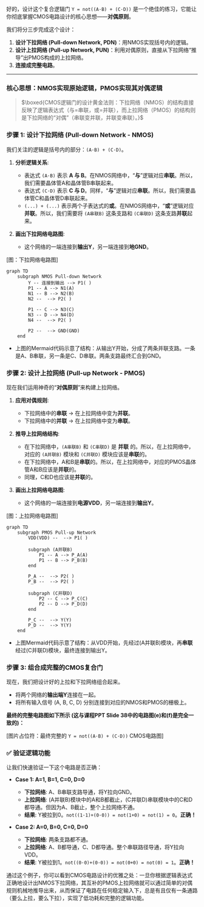 好的，设计这个复合逻辑门 `Y = not((A·B) + (C·D))` 是一个绝佳的练习，它能让你彻底掌握CMOS电路设计的核心思想——**对偶原则**。

我们将分三步完成这个设计：
1.  **设计下拉网络 (Pull-down Network, PDN)**：用NMOS实现括号内的逻辑。
2.  **设计上拉网络 (Pull-up Network, PUN)**：利用对偶原则，直接从下拉网络“推导”出PMOS构成的上拉网络。
3.  **连接成完整电路**。

---

### 核心思想：NMOS实现原始逻辑，PMOS实现其对偶逻辑

> $\boxed{CMOS逻辑门的设计黄金法则：下拉网络（NMOS）的结构直接反映了逻辑表达式（与=串联，或=并联），而上拉网络（PMOS）的结构则是下拉网络的“对偶”（串联变并联，并联变串联）。}$

### 步骤 1: 设计下拉网络 (Pull-down Network - NMOS)

我们关注的逻辑是括号内的部分：`(A·B) + (C·D)`。

1.  **分析逻辑关系**:
    *   表达式 `(A·B)` 表示 **A 与 B**。在NMOS网络中，“**与**”逻辑对应**串联**。所以，我们需要晶体管A和晶体管B串联起来。
    *   表达式 `(C·D)` 表示 **C 与 D**。同样，“**与**”逻辑对应**串联**。所以，我们需要晶体管C和晶体管D串联起来。
    *   `(...) + (...)` 表示两个子表达式的**或**。在NMOS网络中，“**或**”逻辑对应**并联**。所以，我们需要将 `(A串联B)` 这条支路和 `(C串联D)` 这条支路**并联**起来。

2.  **画出下拉网络电路图**:
    *   这个网络的一端连接到**输出Y**，另一端连接到**地GND**。

[图：下拉网络电路图]
```mermaid
graph TD
    subgraph NMOS Pull-down Network
        Y -- 连接到输出 --> P1( )
        P1 -- A --> N1(A)
        N1 -- B --> N2(B)
        N2 --  --> P2( )
        
        P1 -- C --> N3(C)
        N3 -- D --> N4(D)
        N4 --  --> P2( )

        P2 --  --> GND(GND)
    end
```
*   上图的Mermaid代码示意了结构：从输出Y开始，分成了两条并联支路。一条是A、B串联，另一条是C、D串联。两条支路最终汇合到GND。

### 步骤 2: 设计上拉网络 (Pull-up Network - PMOS)

现在我们运用神奇的“**对偶原则**”来构建上拉网络。

1.  **应用对偶规则**:
    *   下拉网络中的**串联**  ->  在上拉网络中变为**并联**。
    *   下拉网络中的**并联**  ->  在上拉网络中变为**串联**。

2.  **推导上拉网络结构**:
    *   在下拉网络中，`(A串联B)` 和 `(C串联D)` 是 **并联** 的。所以，在上拉网络中，对应的 `(A并联B)` 模块和 `(C并联D)` 模块应该是**串联**的。
    *   在下拉网络中，A和B是**串联**的。所以，在上拉网络中，对应的PMOS晶体管A和B应该是**并联**的。
    *   同理，C和D也应该是**并联**的。

3.  **画出上拉网络电路图**:
    *   这个网络的一端连接到**电源VDD**，另一端连接到**输出Y**。

[图：上拉网络电路图]
```mermaid
graph TD
    subgraph PMOS Pull-up Network
        VDD(VDD) --  --> P1( )
        
        subgraph (A并联B)
            P1 -- A --> P_A(A)
            P1 -- B --> P_B(B)
        end

        P_A --  --> P2( )
        P_B --  --> P2( )

        subgraph (C并联D)
            P2 -- C --> P_C(C)
            P2 -- D --> P_D(D)
        end

        P_C --  --> Y(Y)
        P_D --  --> Y(Y)
    end
```
*   上图Mermaid代码示意了结构：从VDD开始，先经过(A并联B)模块，再**串联**经过(C并联D)模块，最终连接到输出Y。

### 步骤 3: 组合成完整的CMOS复合门

现在，我们把设计好的上拉和下拉网络组合起来。

*   将两个网络的**输出端Y**连接在一起。
*   将所有输入信号 (A, B, C, D) 分别连接到对应的NMOS和PMOS的栅极上。

**最终的完整电路图如下所示 (这与课程PPT Slide 38中的电路图(e)和(f)是完全一致的)：**

[图片占位符：最终完整的 `Y = not((A·B) + (C·D))` CMOS电路图]

### ✅ 验证逻辑功能

让我们快速验证一下这个电路是否正确：

*   **Case 1: A=1, B=1, C=0, D=0**
    *   **下拉网络**: A、B串联支路导通，将Y拉向GND。
    *   **上拉网络**: (A并联B)模块中的A和B都截止，(C并联D)串联模块中的C和D都导通。但因为A、B截止，整个上拉网络不通。
    *   **结果**: Y被拉到0。`not((1·1)+(0·0)) = not(1+0) = not(1) = 0`。**正确！**

*   **Case 2: A=0, B=0, C=0, D=0**
    *   **下拉网络**: 两条支路都不通。
    *   **上拉网络**: A、B都导通，C、D都导通。整个串联路径导通，将Y拉向VDD。
    *   **结果**: Y被拉到1。`not((0·0)+(0·0)) = not(0+0) = not(0) = 1`。**正确！**

通过这个例子，你可以看到CMOS电路设计的优雅之处：一旦你根据逻辑表达式正确地设计出NMOS下拉网络，其互补的PMOS上拉网络就可以通过简单的对偶规则机械地推导出来，从而保证了电路在任何稳定输入下，总是有且仅有一条通路（要么上拉，要么下拉），实现了低功耗和完整的逻辑功能。